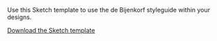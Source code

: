 ---
---

Use this Sketch template to use the de Bijenkorf styleguide within your designs.

<a href="/assets/templates/dbk--styleguide.sketch">Download the Sketch template</a>
